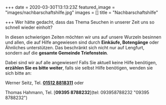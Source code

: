 +++
date = 2020-03-30T13:13:23Z
featured_image = "images/nachbarschaftshilfe.jpg"
images = []
title = "Nachbarschaftshilfe"

+++
Wer hätte gedacht, dass das Thema Seuchen in unserer Zeit uns so schnell wieder einholt?

In diesen schwierigen Zeiten möchten wir uns auf unsere Wurzeln besinnen und allen, die auf Hilfe angewiesen sind durch **Einkäufe, Botengänge** oder Ähnliches unterstützen. <!--more--> Das beschränkt sich nicht nur auf Lengfurt, sondern auf die **gesamte Gemeinde Triefenstein**.

Dabei sind wir auf alle angewiesen! Falls Sie aktuell keine Hilfe benötigen, **erzählen Sie es bitte weiter**, falls sie selbst Hilfe benötigen, wenden sie sich bitte an:

Werner Seitz, Tel. [**01512 8818311**](tel:015128818311 "01512 8818311") oder

Thomas Hahmann, Tel. [**09395 8788232**](tel: 093958788232 "09395 8788232")